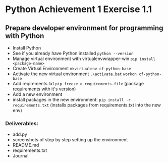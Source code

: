 # Python Achievement 1 Exercise 1.1

## Prepare developer environment for programming with Python

- Install Python
- See if you already have Python installed `python --version`
- Manage virtual environment with virtualenvwrapper-win `pip install <package-name>`
- Create Virtual Environment `mkvirtualenv cf-python-base`
- Activate the new virtual environment `.\activate.bat` `workon cf-python-base`
- Add reqirements.txt `pip freeze > requirements.file`
  (package requirements with it's version)
- Add a new environment
- install packages in the new environment:
  `pip install -r requirements.txt` (installs packages from requirements.txt into the new env)

### Deliverables:

- add.py
- screenshots of step by step setting up the environment
- README.md
- requirements.txt
- Journal
